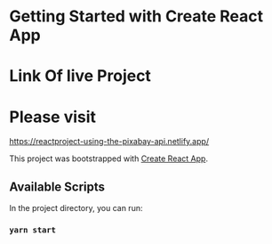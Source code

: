 # Getting Started with Create React App

# Link Of live Project 
# Please visit 
https://reactproject-using-the-pixabay-api.netlify.app/

This project was bootstrapped with [Create React App](https://github.com/facebook/create-react-app).

## Available Scripts

In the project directory, you can run:

### `yarn start`
